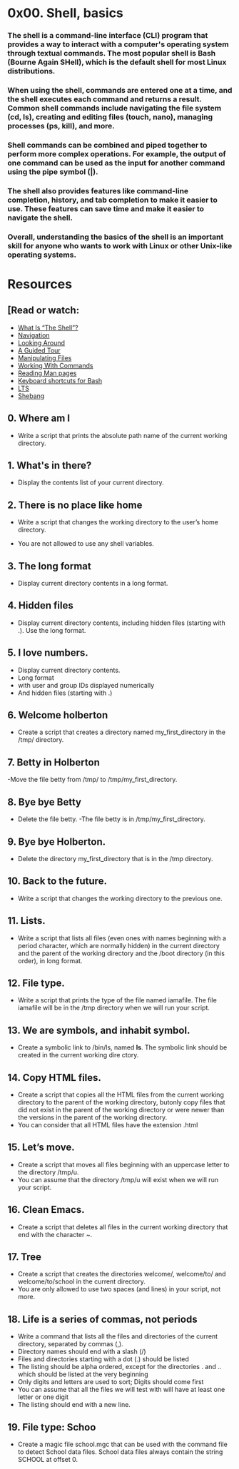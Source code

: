 # 0x00. Shell, basics

### The shell is a command-line interface (CLI) program that provides a way to interact with a computer's operating system through textual commands. The most popular shell is Bash (Bourne Again SHell), which is the default shell for most Linux distributions.

### When using the shell, commands are entered one at a time, and the shell executes each command and returns a result. Common shell commands include navigating the file system (cd, ls), creating and editing files (touch, nano), managing processes (ps, kill), and more.

### Shell commands can be combined and piped together to perform more complex operations. For example, the output of one command can be used as the input for another command using the pipe symbol (|).

### The shell also provides features like command-line completion, history, and tab completion to make it easier to use. These features can save time and make it easier to navigate the shell.

### Overall, understanding the basics of the shell is an important skill for anyone who wants to work with Linux or other Unix-like operating systems.

# Resources
## [Read or watch:

- [What Is “The Shell”?](https://linuxcommand.org/lc3_lts0010.php)
- [Navigation](https://linuxcommand.org/lc3_lts0020.php)
- [Looking Around](https://linuxcommand.org/lc3_lts0030.php)
- [A Guided Tour](https://linuxcommand.org/lc3_lts0040.php)
- [Manipulating Files](https://linuxcommand.org/lc3_lts0050.php)
- [Working With Commands](https://linuxcommand.org/lc3_lts0060.php)
- [Reading Man pages](https://linuxcommand.org/lc3_man_pages/man1.html)
- [Keyboard shortcuts for Bash](https://www.howtogeek.com/181/keyboard-shortcuts-for-bash-command-shell-for-ubuntu-debian-suse-redhat-linux-etc/)
- [LTS](https://wiki.ubuntu.com/LTS)
- [Shebang](https://en.wikipedia.org/wiki/Shebang_%28Unix%29)


## 0. Where am I
	
- Write a script that prints the absolute path name of the current working directory.

## 1. What's in there?

- Display the contents list of your current directory.

## 2. There is no place like home

- Write a script that changes the working directory to the user’s home directory.

- You are not allowed to use any shell variables.

## 3. The long format

- Display current directory contents in a long format.

## 4. Hidden files

- Display current directory contents, including hidden files (starting with .). Use the long format.

## 5. I love numbers.

- Display current directory contents.
- Long format
- with user and group IDs displayed numerically
- And hidden files (starting with .)

## 6. Welcome holberton

- Create a script that creates a directory named my_first_directory in the /tmp/ directory.

## 7. Betty in Holberton

-Move the file betty from /tmp/ to /tmp/my_first_directory.

## 8. Bye bye Betty

- Delete the file betty.
-The file betty is in /tmp/my_first_directory.

## 9. Bye bye Holberton.

- Delete the directory my_first_directory that is in the /tmp directory.

## 10. Back to the future.

- Write a script that changes the working directory to the previous one.

## 11. Lists.

- Write a script that lists all files (even ones with names beginning with a period character, which are normally hidden) in the current directory and the parent of the working directory and the /boot directory (in this order), in long format.

## 12. File type.

- Write a script that prints the type of the file named iamafile. The file iamafile will be in the /tmp directory 	when we will run your script.

## 13. We are symbols, and inhabit symbol.

- Create a symbolic link to /bin/ls, named __ls__. The symbolic link should be created in the current working dire	ctory.

## 14. Copy HTML files.

- Create a script that copies all the HTML files from the current working directory to the parent of the working directory, butonly copy files that did not exist in the parent of the working directory or were newer than the versions in the parent of the working directory.
- You can consider that all HTML files have the extension .html

## 15. Let’s move.

- Create a script that moves all files beginning with an uppercase letter to the directory /tmp/u.
- You can assume that the directory /tmp/u will exist when we will run your script.

## 16. Clean Emacs.

- Create a script that deletes all files in the current working directory that end with the character ~.

## 17. Tree

- Create a script that creates the directories welcome/, welcome/to/ and welcome/to/school in the current directory.
- You are only allowed to use two spaces (and lines) in your script, not more.

## 18. Life is a series of commas, not periods

- Write a command that lists all the files and directories of the current directory, separated by commas (,).
- Directory names should end with a slash (/)
- Files and directories starting with a dot (.) should be listed
- The listing should be alpha ordered, except for the directories . and .. which should be listed at the very beginning
- Only digits and letters are used to sort; Digits should come first
- You can assume that all the files we will test with will have at least one letter or one digit
- The listing should end with a new line.

## 19. File type: Schoo

- Create a magic file school.mgc that can be used with the command file to detect School data files. School data files always contain the string SCHOOL at offset 0.

